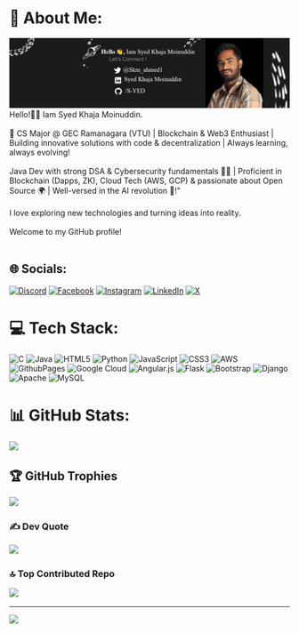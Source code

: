 # 💫 About Me:
![Profile Image](https://raw.githubusercontent.com/S-YED/S-YED/e6bd0dc5e9053bac4b3ca83341342f97e15ee711/syedhit.png)
Hello!👋🏻 Iam Syed Khaja Moinuddin. <br><br> 🚀 CS Major @ GEC Ramanagara (VTU) | Blockchain & Web3 Enthusiast | Building innovative solutions with code & decentralization | Always learning, always evolving!<br><br>Java Dev with strong DSA & Cybersecurity fundamentals 👩‍💻 | Proficient in Blockchain (Dapps, ZK), Cloud Tech (AWS, GCP) & passionate about Open Source 🌍 | Well-versed in the AI revolution 🤖!"<br><br>I love exploring new technologies and turning ideas into reality. <br><br>Welcome to my GitHub profile!<br><br>


## 🌐 Socials:
[![Discord](https://img.shields.io/badge/Discord-%237289DA.svg?logo=discord&logoColor=white)](https://discord.com/invite/3QG3MRU) [![Facebook](https://img.shields.io/badge/Facebook-%231877F2.svg?logo=Facebook&logoColor=white)](https://www.facebook.com/people/Syed-Khaja-Moinuddin/100008455358117/) [![Instagram](https://img.shields.io/badge/Instagram-%23E4405F.svg?logo=Instagram&logoColor=white)](https://instagram.com/_syedkhajamoinuddin/) [![LinkedIn](https://img.shields.io/badge/LinkedIn-%230077B5.svg?logo=linkedin&logoColor=white)](https://linkedin.com/in/s-yed/) [![X](https://img.shields.io/badge/X-black.svg?logo=X&logoColor=white)](https://x.com/@Skm_ahmed1) 

# 💻 Tech Stack:
![C](https://img.shields.io/badge/c-%2300599C.svg?style=plastic&logo=c&logoColor=white) ![Java](https://img.shields.io/badge/java-%23ED8B00.svg?style=plastic&logo=openjdk&logoColor=white) ![HTML5](https://img.shields.io/badge/html5-%23E34F26.svg?style=plastic&logo=html5&logoColor=white) ![Python](https://img.shields.io/badge/python-3670A0?style=plastic&logo=python&logoColor=ffdd54) ![JavaScript](https://img.shields.io/badge/javascript-%23323330.svg?style=plastic&logo=javascript&logoColor=%23F7DF1E) ![CSS3](https://img.shields.io/badge/css3-%231572B6.svg?style=plastic&logo=css3&logoColor=white) ![AWS](https://img.shields.io/badge/AWS-%23FF9900.svg?style=plastic&logo=amazon-aws&logoColor=white) ![GithubPages](https://img.shields.io/badge/github%20pages-121013?style=plastic&logo=github&logoColor=white) ![Google Cloud](https://img.shields.io/badge/GoogleCloud-%234285F4.svg?style=plastic&logo=google-cloud&logoColor=white) ![Angular.js](https://img.shields.io/badge/angular.js-%23E23237.svg?style=plastic&logo=angularjs&logoColor=white) ![Flask](https://img.shields.io/badge/flask-%23000.svg?style=plastic&logo=flask&logoColor=white) ![Bootstrap](https://img.shields.io/badge/bootstrap-%238511FA.svg?style=plastic&logo=bootstrap&logoColor=white) ![Django](https://img.shields.io/badge/django-%23092E20.svg?style=plastic&logo=django&logoColor=white) ![Apache](https://img.shields.io/badge/apache-%23D42029.svg?style=plastic&logo=apache&logoColor=white) ![MySQL](https://img.shields.io/badge/mysql-%2300000f.svg?style=plastic&logo=mysql&logoColor=white)
# 📊 GitHub Stats:
![](https://github-readme-stats.vercel.app/api/top-langs/?username=S-YED&theme=dark&hide_border=false&include_all_commits=true&count_private=true&layout=compact)

## 🏆 GitHub Trophies
![](https://github-profile-trophy.vercel.app/?username=S-YED&theme=radical&no-frame=true&no-bg=true&margin-w=4)

### ✍️ Dev Quote
![](https://quotes-github-readme.vercel.app/api?type=horizontal&theme=radical)

### 🔝 Top Contributed Repo
![](https://github-contributor-stats.vercel.app/api?username=S-YED&limit=5&theme=dark&combine_all_yearly_contributions=true)


---
[![](https://visitcount.itsvg.in/api?id=S-YED&icon=1&color=1)](https://visitcount.itsvg.in)


  

